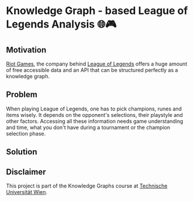 # Knowledge Graph - based League of Legends Analysis 🌐🎮

## Motivation 
[Riot Games](https://www.riotgames.com/), the company behind [League of Legends](https://www.leagueoflegends.com/de-de/) 
offers a huge amount of free accessible data and an API that can be structured perfectly as a knowledge graph.  

## Problem

When playing League of Legends, one has to pick champions, runes and items wisely. 
It depends on the opponent's selections, their playstyle and other factors. 
Accessing all these information needs game understanding and time, 
what you don't have during a tournament or the champion selection phase.

## Solution 


## Disclaimer 

This project is part of the Knowledge Graphs course at [Technische Universität Wien](https://www.tuwien.at/). 
